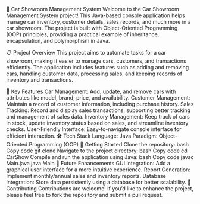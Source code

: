 🚗 Car Showroom Management System
Welcome to the Car Showroom Management System project! This Java-based console application helps manage car inventory, customer details, sales records, and much more in a car showroom. The project is built with Object-Oriented Programming (OOP) principles, providing a practical example of inheritance, encapsulation, and polymorphism in Java.

📋 Project Overview
This project aims to automate tasks for a car showroom, making it easier to manage cars, customers, and transactions efficiently. The application includes features such as adding and removing cars, handling customer data, processing sales, and keeping records of inventory and transactions.

🔑 Key Features
Car Management: Add, update, and remove cars with attributes like model, brand, price, and availability.
Customer Management: Maintain a record of customer information, including purchase history.
Sales Tracking: Record and display sales transactions, supporting better tracking and management of sales data.
Inventory Management: Keep track of cars in stock, update inventory status based on sales, and streamline inventory checks.
User-Friendly Interface: Easy-to-navigate console interface for efficient interaction.
🛠️ Tech Stack
Language: Java
Paradigm: Object-Oriented Programming (OOP)
🚀 Getting Started
Clone the repository:
bash
Copy code
git clone
Navigate to the project directory:
bash
Copy code
cd CarShow
Compile and run the application using Java:
bash
Copy code
javac Main.java
java Main
📌 Future Enhancements
GUI Integration: Add a graphical user interface for a more intuitive experience.
Report Generation: Implement monthly/annual sales and inventory reports.
Database Integration: Store data persistently using a database for better scalability.
🤝 Contributing
Contributions are welcome! If you’d like to enhance the project, please feel free to fork the repository and submit a pull request.
